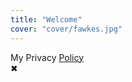 ```yaml
---
title: "Welcome"
cover: "cover/fawkes.jpg"
---
```


<div id="cookiedingsbums"><div>
  <span>My Privacy</span> 
  <a href="http://silviosiefke.com/imprint">Policy</a></div>
 <span id="cookiedingsbumsCloser" onclick="document.cookie = 'hidecookiedingsbums=1;path=/';jQuery('#cookiedingsbums').slideUp()">&#10006;</span>
</div>
